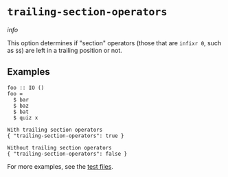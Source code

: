 # `trailing-section-operators`

$info$

This option determines if "section" operators (those that are `infixr 0`, such as `$$`) are left in a trailing position or not.

## Examples

```fourmolu-example-input
foo :: IO ()
foo =
  $ bar
  $ baz
  $ bat
  $ quiz x
```
```fourmolu-example-tab
With trailing section operators
{ "trailing-section-operators": true }
```
```fourmolu-example-tab
Without trailing section operators
{ "trailing-section-operators": false }
```

For more examples, see the [test files](https://github.com/fourmolu/fourmolu/tree/main/data/fourmolu/trailing-section-operators).

